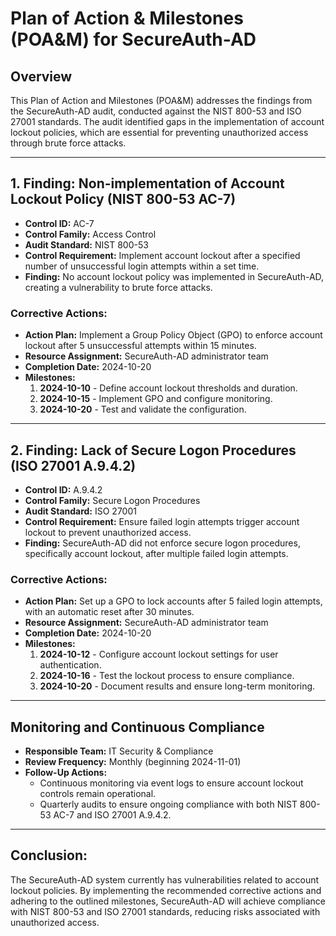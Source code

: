 # Plan of Action & Milestones (POA&M) for SecureAuth-AD

## Overview
This Plan of Action and Milestones (POA&M) addresses the findings from the SecureAuth-AD audit, conducted against the NIST 800-53 and ISO 27001 standards. The audit identified gaps in the implementation of account lockout policies, which are essential for preventing unauthorized access through brute force attacks.

---

## 1. Finding: Non-implementation of Account Lockout Policy (NIST 800-53 AC-7)

- **Control ID:** AC-7
- **Control Family:** Access Control
- **Audit Standard:** NIST 800-53
- **Control Requirement:** Implement account lockout after a specified number of unsuccessful login attempts within a set time.
- **Finding:** No account lockout policy was implemented in SecureAuth-AD, creating a vulnerability to brute force attacks.

### Corrective Actions:
- **Action Plan:** Implement a Group Policy Object (GPO) to enforce account lockout after 5 unsuccessful attempts within 15 minutes.
- **Resource Assignment:** SecureAuth-AD administrator team
- **Completion Date:** 2024-10-20
- **Milestones:**
  1. **2024-10-10** - Define account lockout thresholds and duration.
  2. **2024-10-15** - Implement GPO and configure monitoring.
  3. **2024-10-20** - Test and validate the configuration.

---

## 2. Finding: Lack of Secure Logon Procedures (ISO 27001 A.9.4.2)

- **Control ID:** A.9.4.2
- **Control Family:** Secure Logon Procedures
- **Audit Standard:** ISO 27001
- **Control Requirement:** Ensure failed login attempts trigger account lockout to prevent unauthorized access.
- **Finding:** SecureAuth-AD did not enforce secure logon procedures, specifically account lockout, after multiple failed login attempts.

### Corrective Actions:
- **Action Plan:** Set up a GPO to lock accounts after 5 failed login attempts, with an automatic reset after 30 minutes.
- **Resource Assignment:** SecureAuth-AD administrator team
- **Completion Date:** 2024-10-20
- **Milestones:**
  1. **2024-10-12** - Configure account lockout settings for user authentication.
  2. **2024-10-16** - Test the lockout process to ensure compliance.
  3. **2024-10-20** - Document results and ensure long-term monitoring.

---

## Monitoring and Continuous Compliance

- **Responsible Team:** IT Security & Compliance
- **Review Frequency:** Monthly (beginning 2024-11-01)
- **Follow-Up Actions:** 
  - Continuous monitoring via event logs to ensure account lockout controls remain operational.
  - Quarterly audits to ensure ongoing compliance with both NIST 800-53 AC-7 and ISO 27001 A.9.4.2.

---

## Conclusion:
The SecureAuth-AD system currently has vulnerabilities related to account lockout policies. By implementing the recommended corrective actions and adhering to the outlined milestones, SecureAuth-AD will achieve compliance with NIST 800-53 and ISO 27001 standards, reducing risks associated with unauthorized access.

